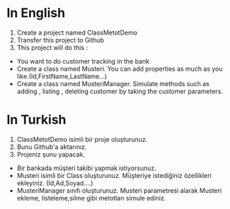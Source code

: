 # In English 
1. Create a project named ClassMetotDemo 
2. Transfer this project to Github
3. This project will do this :
- You want to do customer tracking in the bank
- Create a class named Musteri. You can add properties as much as you like.(Id,FirstName,LastName...)
- Create a class named MusteriManager. Simulate methods such as adding , listing , deleting customer by taking the customer parameters.

# In Turkish 
1. ClassMetotDemo isimli bir proje oluşturunuz.
2. Bunu Github'a aktarınız.
3. Projeniz şunu yapacak.
- Bir bankada müşteri takibi yapmak istiyorsunuz. 
- Musteri isimli bir Class oluşturunuz. Müşteriye istediğiniz özellikleri ekleyiniz. (Id,Ad,Soyad....)
- MusteriManager sınıfı oluşturunuz. Musteri parametresi alarak Musteri ekleme, listeleme,silme gibi metotları simule ediniz.
